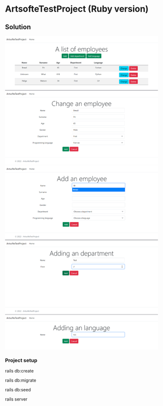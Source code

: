 # ArtsofteTestProject (Ruby version)

## Solution
![Скриншот программы](./Screenshot_1.png)
![Скриншот программы](./Screenshot_2.png)
![Скриншот программы](./Screenshot_3.png)
![Скриншот программы](./Screenshot_4.png)
![Скриншот программы](./Screenshot_5.png)

### Project setup

rails db:create

rails db:migrate

rails db:seed

rails server


